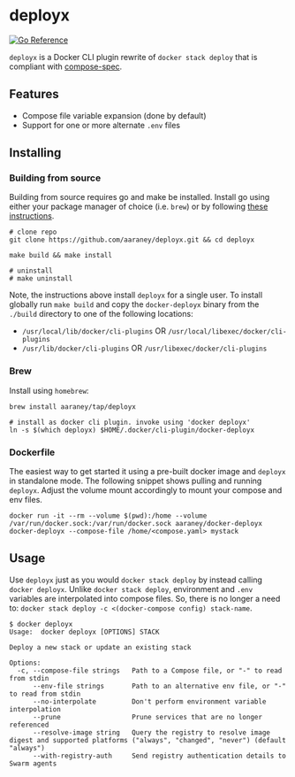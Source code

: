 # deployx

[![Go Reference](https://pkg.go.dev/badge/github.com/aaraney/deployx.svg)](https://pkg.go.dev/github.com/aaraney/deployx)

`deployx` is a Docker CLI plugin rewrite of `docker stack deploy` that is compliant
with [compose-spec](https://github.com/compose-spec/compose-spec).

## Features

- Compose file variable expansion (done by default)
- Support for one or more alternate `.env` files

## Installing

### Building from source

Building from source requires go and make be installed. Install go using either your package manager
of choice (i.e. `brew`) or by following [these instructions](https://go.dev/doc/install).

```shell
# clone repo
git clone https://github.com/aaraney/deployx.git && cd deployx

make build && make install

# uninstall
# make uninstall
```

Note, the instructions above install `deployx` for a single user. To install globally run `make build`
and copy the `docker-deployx` binary from the `./build` directory to one of the following locations:

- `/usr/local/lib/docker/cli-plugins` OR `/usr/local/libexec/docker/cli-plugins`
- `/usr/lib/docker/cli-plugins` OR `/usr/libexec/docker/cli-plugins`

### Brew

Install using `homebrew`:

```shell
brew install aaraney/tap/deployx

# install as docker cli plugin. invoke using 'docker deployx'
ln -s $(which deployx) $HOME/.docker/cli-plugin/docker-deployx
```

### Dockerfile

The easiest way to get started it using a pre-built docker image and `deployx` in standalone mode.
The following snippet shows pulling and running `deployx`. Adjust the volume mount accordingly to
mount your compose and env files.

```shell
docker run -it --rm --volume $(pwd):/home --volume /var/run/docker.sock:/var/run/docker.sock aaraney/docker-deployx
docker-deployx --compose-file /home/<compose.yaml> mystack
```

## Usage

Use `deployx` just as you would `docker stack deploy` by instead calling `docker deployx`. Unlike
`docker stack deploy`, environment and `.env` variables are interpolated into compose files. So,
there is no longer a need to: `docker stack deploy -c <(docker-compose config) stack-name`.

```shell
$ docker deployx
Usage:  docker deployx [OPTIONS] STACK

Deploy a new stack or update an existing stack

Options:
  -c, --compose-file strings   Path to a Compose file, or "-" to read from stdin
      --env-file strings       Path to an alternative env file, or "-" to read from stdin
      --no-interpolate         Don't perform environment variable interpolation
      --prune                  Prune services that are no longer referenced
      --resolve-image string   Query the registry to resolve image digest and supported platforms ("always", "changed", "never") (default "always")
      --with-registry-auth     Send registry authentication details to Swarm agents
```
